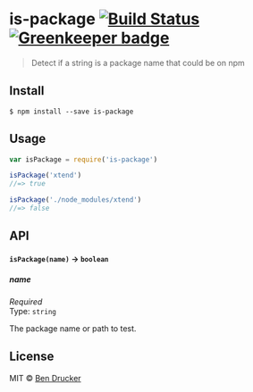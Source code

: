 # is-package [![Build Status](https://travis-ci.org/bendrucker/is-package.svg?branch=master)](https://travis-ci.org/bendrucker/is-package) [![Greenkeeper badge](https://badges.greenkeeper.io/bendrucker/is-package.svg)](https://greenkeeper.io/)

> Detect if a string is a package name that could be on npm


## Install

```
$ npm install --save is-package
```


## Usage

```js
var isPackage = require('is-package')

isPackage('xtend')
//=> true

isPackage('./node_modules/xtend')
//=> false
```

## API

#### `isPackage(name)` -> `boolean`

##### name

*Required*  
Type: `string`

The package name or path to test.


## License

MIT © [Ben Drucker](http://bendrucker.me)
